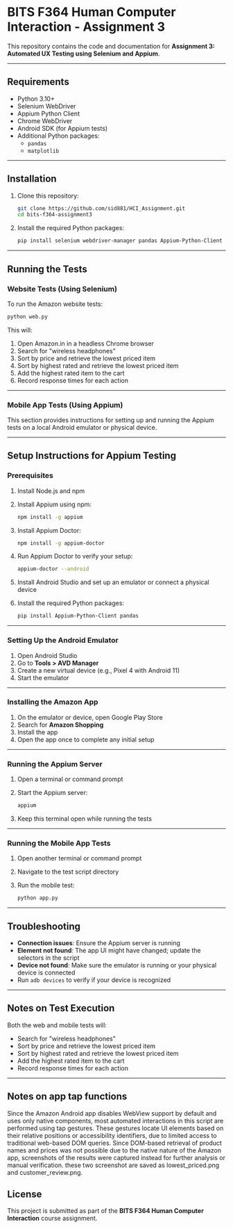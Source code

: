 # BITS F364 Human Computer Interaction - Assignment 3

This repository contains the code and documentation for **Assignment 3: Automated UX Testing using Selenium and Appium**.

---

## Requirements

- Python 3.10+
- Selenium WebDriver
- Appium Python Client
- Chrome WebDriver
- Android SDK (for Appium tests)
- Additional Python packages:
  - `pandas`
  - `matplotlib`

---

## Installation

1. Clone this repository:

   ```bash
   git clone https://github.com/sid881/HCI_Assignment.git
   cd bits-f364-assignment3
   ```

2. Install the required Python packages:

   ```bash
   pip install selenium webdriver-manager pandas Appium-Python-Client matplotlib
   ```

---

## Running the Tests

### Website Tests (Using Selenium)

To run the Amazon website tests:

```bash
python web.py
```

This will:
1. Open Amazon.in in a headless Chrome browser
2. Search for "wireless headphones"
3. Sort by price and retrieve the lowest priced item
4. Sort by highest rated and retrieve the lowest priced item
5. Add the highest rated item to the cart
6. Record response times for each action

---

### Mobile App Tests (Using Appium)

This section provides instructions for setting up and running the Appium tests on a local Android emulator or physical device.

---

## Setup Instructions for Appium Testing

### Prerequisites

1. Install Node.js and npm  
2. Install Appium using npm:

   ```bash
   npm install -g appium
   ```

3. Install Appium Doctor:

   ```bash
   npm install -g appium-doctor
   ```

4. Run Appium Doctor to verify your setup:

   ```bash
   appium-doctor --android
   ```

5. Install Android Studio and set up an emulator or connect a physical device  
6. Install the required Python packages:

   ```bash
   pip install Appium-Python-Client pandas
   ```

---

### Setting Up the Android Emulator

1. Open Android Studio  
2. Go to **Tools > AVD Manager**  
3. Create a new virtual device (e.g., Pixel 4 with Android 11)  
4. Start the emulator  

---

### Installing the Amazon App

1. On the emulator or device, open Google Play Store  
2. Search for **Amazon Shopping**  
3. Install the app  
4. Open the app once to complete any initial setup  

---

### Running the Appium Server

1. Open a terminal or command prompt  
2. Start the Appium server:

   ```bash
   appium
   ```

3. Keep this terminal open while running the tests  

---

### Running the Mobile App Tests

1. Open another terminal or command prompt  
2. Navigate to the test script directory  
3. Run the mobile test:

   ```bash
   python app.py
   ```

---

## Troubleshooting

- **Connection issues**: Ensure the Appium server is running  
- **Element not found**: The app UI might have changed; update the selectors in the script  
- **Device not found**: Make sure the emulator is running or your physical device is connected  
- Run `adb devices` to verify if your device is recognized  

---

## Notes on Test Execution

Both the web and mobile tests will:

- Search for "wireless headphones"
- Sort by price and retrieve the lowest priced item
- Sort by highest rated and retrieve the lowest priced item
- Add the highest rated item to the cart
- Record response times for each action

---
## Notes on app tap functions
Since the Amazon Android app disables WebView support by default and uses only native components, most automated interactions in this script are performed using tap gestures. These gestures locate UI elements based on their relative positions or accessibility identifiers, due to limited access to traditional web-based DOM queries.
Since DOM-based retrieval of product names and prices was not possible due to the native nature of the Amazon app, screenshots of the results were captured instead for further 
   analysis or manual verification. these two screenshot are saved as lowest_priced.png and customer_review.png.
  

## License

This project is submitted as part of the **BITS F364 Human Computer Interaction** course assignment.
